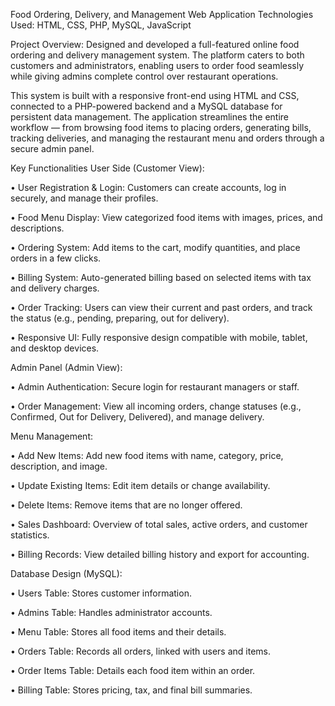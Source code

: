 Food Ordering, Delivery, and Management Web Application Technologies Used: HTML, CSS, PHP, MySQL, JavaScript

Project Overview: Designed and developed a full-featured online food ordering and delivery management system. The platform caters to both customers and administrators, enabling users to order food seamlessly while giving admins complete control over restaurant operations.

This system is built with a responsive front-end using HTML and CSS, connected to a PHP-powered backend and a MySQL database for persistent data management. The application streamlines the entire workflow — from browsing food items to placing orders, generating bills, tracking deliveries, and managing the restaurant menu and orders through a secure admin panel.

Key Functionalities User Side (Customer View):

• User Registration & Login: Customers can create accounts, log in securely, and manage their profiles.

• Food Menu Display: View categorized food items with images, prices, and descriptions.

• Ordering System: Add items to the cart, modify quantities, and place orders in a few clicks.

• Billing System: Auto-generated billing based on selected items with tax and delivery charges.

• Order Tracking: Users can view their current and past orders, and track the status (e.g., pending, preparing, out for delivery).

• Responsive UI: Fully responsive design compatible with mobile, tablet, and desktop devices.

Admin Panel (Admin View):

• Admin Authentication: Secure login for restaurant managers or staff.

• Order Management: View all incoming orders, change statuses (e.g., Confirmed, Out for Delivery, Delivered), and manage delivery.

Menu Management:

• Add New Items: Add new food items with name, category, price, description, and image.

• Update Existing Items: Edit item details or change availability.

• Delete Items: Remove items that are no longer offered.

• Sales Dashboard: Overview of total sales, active orders, and customer statistics.

• Billing Records: View detailed billing history and export for accounting.

Database Design (MySQL):

• Users Table: Stores customer information.

• Admins Table: Handles administrator accounts.

• Menu Table: Stores all food items and their details.

• Orders Table: Records all orders, linked with users and items.

• Order Items Table: Details each food item within an order.

• Billing Table: Stores pricing, tax, and final bill summaries.
